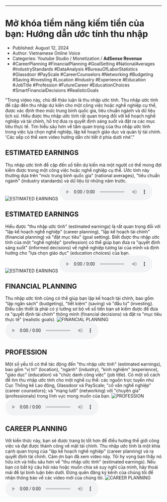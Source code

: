 
---

# Mở khóa tiềm năng kiếm tiền của bạn: Hướng dẫn ước tính thu nhập

- Published: August 12, 2024
- Author: Vietnamese Online Voice
- Categories: Youtube Studio / Monetization / **AdSense Revenue**
- #CareerPlanning #FinancialPlanning #GoalSetting #NationalAverages #IndustryStandards #DataAnalysis #BureauOfLaborStatistics #Glassdoor #PayScale #CareerCounselors #Networking #Budgeting #Saving #Investing #Location #Industry #Experience #Education #JobTitle #Profession #FutureCareer #EducationChoices #SmartFinancialDecisions #RealisticGoals

"Trong video này, chủ đề thảo luận là thu nhập ước tính. Thu nhập ước tính đề cập đến thu nhập dự kiến ​​cho một công việc hoặc nghề nghiệp cụ thể, được xác định theo mức trung bình quốc gia, tiêu chuẩn ngành và dữ liệu lịch sử. Hiểu được thu nhập ước tính rất quan trọng đối với kế hoạch nghề nghiệp và tài chính, hỗ trợ đưa ra quyết định sáng suốt và đặt ra các mục tiêu thực tế. Tìm hiểu sâu hơn về tầm quan trọng của thu nhập ước tính trong việc lựa chọn nghề nghiệp, lập kế hoạch giáo dục và quản lý tài chính. 'Các sếp có thể xem video hướng dẫn chi tiết ở phía dưới nhé'."


## ESTIMATED EARNINGS

Thu nhập ước tính đề cập đến số tiền dự kiến ​​mà một người có thể mong đợi kiếm được trong một công việc hoặc nghề nghiệp cụ thể. Ước tính này thường dựa trên "mức trung bình quốc gia" (national averages), "tiêu chuẩn ngành" (industry standards) và dữ liệu từ những năm trước.
![ESTIMATED EARNINGS](https://http-archiver-apis-production-80.schnworks.com/storage/images/transitions/2024-08-12/transition-23282907331-Montserrat-Regular-9C27B0.jpg)
<audio controls>
    <source src="https://http-archiver-apis-production-80.schnworks.com/storage/storage/audio/file-26299629636.mp3" type="audio/mpeg">
</audio>



## ESTIMATED EARNINGS

Hiểu được "thu nhập ước tính" (estimated earnings) là rất quan trọng đối với "lập kế hoạch nghề nghiệp" (career planning), "lập kế hoạch tài chính" (financial planning) và "đặt mục tiêu" (goal setting). Biết được thu nhập ước tính của một "nghề nghiệp" (profession) có thể giúp bạn đưa ra "quyết định sáng suốt" (informed decisions) về nghề nghiệp tương lai của mình và định hướng cho "lựa chọn giáo dục" (education choices) của bạn.
![ESTIMATED EARNINGS](https://http-archiver-apis-production-80.schnworks.com/storage/images/transitions/2024-08-12/transition-12487821604-Montserrat-ExtraBold-9C27B0.jpg)
<audio controls>
    <source src="https://http-archiver-apis-production-80.schnworks.com/storage/storage/audio/file-15568197649.mp3" type="audio/mpeg">
</audio>



## FINANCIAL PLANNING

Thu nhập ước tính cũng có thể giúp bạn lập kế hoạch tài chính, bao gồm "lập ngân sách" (budgeting), "tiết kiệm" (saving) và "đầu tư" (investing). Điều cần thiết là phải có ý tưởng sơ bộ về số tiền bạn sẽ kiếm được để đưa ra "quyết định tài chính" thông minh (financial decisions) và đặt ra "mục tiêu thực tế" (realistic goals).
![FINANCIAL PLANNING](https://http-archiver-apis-production-80.schnworks.com/storage/images/transitions/2024-08-12/transition--7949809088-Montserrat-Regular-673AB7.jpg)
<audio controls>
    <source src="https://http-archiver-apis-production-80.schnworks.com/storage/storage/audio/file-5721267401.mp3" type="audio/mpeg">
</audio>



## PROFESSION

Một số yếu tố có thể tác động đến "thu nhập ước tính" (estimated earnings), bao gồm "vị trí" (location), "ngành" (industry), "kinh nghiệm" (experience), "giáo dục" (education) và "chức danh công việc" (job title). Có một số cách để tìm thu nhập ước tính cho một nghề cụ thể: các nguồn trực tuyến như Cục Thống kê Lao động, Glassdoor và PayScale; "cố vấn nghề nghiệp" (career counselors); và "mạng lưới" (networking) với "chuyên gia" (professionals) trong lĩnh vực mong muốn của bạn.
![PROFESSION](https://http-archiver-apis-production-80.schnworks.com/storage/images/transitions/2024-08-12/transition-3011534393-Montserrat-ExtraBold-1A237E.jpg)
<audio controls>
    <source src="https://http-archiver-apis-production-80.schnworks.com/storage/storage/audio/file-28677282303.mp3" type="audio/mpeg">
</audio>



## CAREER PLANNING

Với kiến ​​thức này, bạn sẽ được trang bị tốt hơn để điều hướng thế giới công việc và đạt được thành công về mặt tài chính. Thu nhập ước tính là một khía cạnh quan trọng của "lập kế hoạch nghề nghiệp" (career planning) và ra quyết định tài chính. Cảm ơn bạn đã xem video này. Tôi hy vọng bạn thấy nó hữu ích và hiểu sâu hơn về "thu nhập ước tính" (estimated earnings). Nếu bạn có bất kỳ câu hỏi nào hoặc muốn chia sẻ suy nghĩ của mình, hãy thoải mái để lại bình luận bên dưới. Đừng quên đăng ký kênh của chúng tôi để nhận thông báo về các video mới của chúng tôi.
![CAREER PLANNING](https://http-archiver-apis-production-80.schnworks.com/storage/images/transitions/2024-08-12/transition--15965496128-Montserrat-SemiBold-004895.jpg)
<audio controls>
    <source src="https://http-archiver-apis-production-80.schnworks.com/storage/storage/audio/file-5545574768.mp3" type="audio/mpeg">
</audio>

